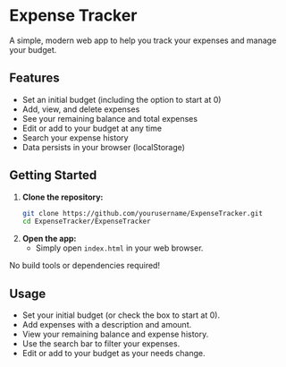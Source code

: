 # Expense Tracker

A simple, modern web app to help you track your expenses and manage your budget.

## Features
- Set an initial budget (including the option to start at 0)
- Add, view, and delete expenses
- See your remaining balance and total expenses
- Edit or add to your budget at any time
- Search your expense history
- Data persists in your browser (localStorage)

## Getting Started

1. **Clone the repository:**
   ```bash
   git clone https://github.com/yourusername/ExpenseTracker.git
   cd ExpenseTracker/ExpenseTracker
   ```
2. **Open the app:**
   - Simply open `index.html` in your web browser.

No build tools or dependencies required!

## Usage
- Set your initial budget (or check the box to start at 0).
- Add expenses with a description and amount.
- View your remaining balance and expense history.
- Use the search bar to filter your expenses.
- Edit or add to your budget as your needs change.

